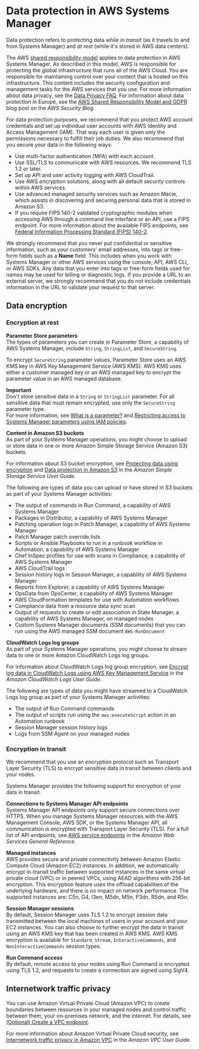 # Data protection in AWS Systems Manager<a name="data-protection"></a>

Data protection refers to protecting data while *in transit* \(as it travels to and from Systems Manager\) and *at rest* \(while it's stored in AWS data centers\)\.

The AWS [shared responsibility model](http://aws.amazon.com/compliance/shared-responsibility-model/) applies to data protection in AWS Systems Manager\. As described in this model, AWS is responsible for protecting the global infrastructure that runs all of the AWS Cloud\. You are responsible for maintaining control over your content that is hosted on this infrastructure\. This content includes the security configuration and management tasks for the AWS services that you use\. For more information about data privacy, see the [Data Privacy FAQ](http://aws.amazon.com/compliance/data-privacy-faq)\. For information about data protection in Europe, see the [AWS Shared Responsibility Model and GDPR](http://aws.amazon.com/blogs/security/the-aws-shared-responsibility-model-and-gdpr/) blog post on the *AWS Security Blog*\.

For data protection purposes, we recommend that you protect AWS account credentials and set up individual user accounts with AWS Identity and Access Management \(IAM\)\. That way each user is given only the permissions necessary to fulfill their job duties\. We also recommend that you secure your data in the following ways:
+ Use multi\-factor authentication \(MFA\) with each account\.
+ Use SSL/TLS to communicate with AWS resources\. We recommend TLS 1\.2 or later\.
+ Set up API and user activity logging with AWS CloudTrail\.
+ Use AWS encryption solutions, along with all default security controls within AWS services\.
+ Use advanced managed security services such as Amazon Macie, which assists in discovering and securing personal data that is stored in Amazon S3\.
+ If you require FIPS 140\-2 validated cryptographic modules when accessing AWS through a command line interface or an API, use a FIPS endpoint\. For more information about the available FIPS endpoints, see [Federal Information Processing Standard \(FIPS\) 140\-2](http://aws.amazon.com/compliance/fips/)\.

We strongly recommend that you never put confidential or sensitive information, such as your customers' email addresses, into tags or free\-form fields such as a **Name** field\. This includes when you work with Systems Manager or other AWS services using the console, API, AWS CLI, or AWS SDKs\. Any data that you enter into tags or free\-form fields used for names may be used for billing or diagnostic logs\. If you provide a URL to an external server, we strongly recommend that you do not include credentials information in the URL to validate your request to that server\.

## Data encryption<a name="data-encryption"></a>

### Encryption at rest<a name="encryption-at-rest"></a>

**Parameter Store parameters**  
The types of parameters you can create in Parameter Store, a capability of AWS Systems Manager, include `String`, `StringList`, and `SecureString`\.

To encrypt `SecureString` parameter values, Parameter Store uses an AWS KMS key in AWS Key Management Service \(AWS KMS\)\. AWS KMS uses either a customer managed key or an AWS managed key to encrypt the parameter value in an AWS managed database\.

**Important**  
Don't store sensitive data in a `String` or `StringList` parameter\. For all sensitive data that must remain encrypted, use only the `SecureString` parameter type\.  
For more information, see [What is a parameter?](systems-manager-parameter-store.md#what-is-a-parameter) and [Restricting access to Systems Manager parameters using IAM policies](sysman-paramstore-access.md)\.

**Content in Amazon S3 buckets**  
As part of your Systems Manager operations, you might choose to upload or store data in one or more Amazon Simple Storage Service \(Amazon S3\) buckets\. 

For information about S3 bucket encryption, see [Protecting data using encryption](https://docs.aws.amazon.com/AmazonS3/latest/userguide/UsingEncryption.html) and [Data protection in Amazon S3](https://docs.aws.amazon.com/AmazonS3/latest/userguide/DataDurability.html) in the *Amazon Simple Storage Service User Guide*\.

The following are types of data you can upload or have stored in S3 buckets as part of your Systems Manager activities:
+ The output of commands in Run Command, a capability of AWS Systems Manager
+ Packages in Distributor, a capability of AWS Systems Manager
+ Patching operation logs in Patch Manager, a capability of AWS Systems Manager
+ Patch Manager patch override lists
+ Scripts or Ansible Playbooks to run in a runbook workflow in Automation, a capability of AWS Systems Manager 
+ Chef InSpec profiles for use with scans in Compliance, a capability of AWS Systems Manager
+ AWS CloudTrail logs
+ Session history logs in Session Manager, a capability of AWS Systems Manager
+ Reports from Explorer, a capability of AWS Systems Manager
+ OpsData from OpsCenter, a capability of AWS Systems Manager
+ AWS CloudFormation templates for use with Automation workflows
+ Compliance data from a resource data sync scan
+ Output of requests to create or edit association in State Manager, a capability of AWS Systems Manager, on managed nodes
+ Custom Systems Manager documents \(SSM documents\) that you can run using the AWS managed SSM document `AWS-RunDocument`

**CloudWatch Logs log groups**  
As part of your Systems Manager operations, you might choose to stream data to one or more Amazon CloudWatch Logs log groups\.

For information about CloudWatch Logs log group encryption, see [Encrypt log data in CloudWatch Logs using AWS Key Management Service](https://docs.aws.amazon.com/AmazonCloudWatch/latest/logs/encrypt-log-data-kms.html) in the *Amazon CloudWatch Logs User Guide*\.

The following are types of data you might have streamed to a CloudWatch Logs log group as part of your Systems Manager activities:
+ The output of Run Command commands
+ The output of scripts run using the `aws:executeScript` action in an Automation runbook
+ Session Manager session history logs
+ Logs from SSM Agent on your managed nodes

### Encryption in transit<a name="encryption-in-transit"></a>

We recommend that you use an encryption protocol such as Transport Layer Security \(TLS\) to encrypt sensitive data in transit between clients and your nodes\.

Systems Manager provides the following support for encryption of your data in transit\.

**Connections to Systems Manager API endpoints**  
Systems Manager API endpoints only support secure connections over HTTPS\. When you manage Systems Manager resources with the AWS Management Console, AWS SDK, or the Systems Manager API, all communication is encrypted with Transport Layer Security \(TLS\)\. For a full list of API endpoints, see [AWS service endpoints](https://docs.aws.amazon.com/general/latest/gr/rande.html) in the *Amazon Web Services General Reference*\. 

**Managed instances**  
AWS provides secure and private connectivity between Amazon Elastic Compute Cloud \(Amazon EC2\) instances\. In addition, we automatically encrypt in\-transit traffic between supported instances in the same virtual private cloud \(VPC\) or in peered VPCs, using AEAD algorithms with 256\-bit encryption\. This encryption feature uses the offload capabilities of the underlying hardware, and there is no impact on network performance\. The supported instances are: C5n, G4, I3en, M5dn, M5n, P3dn, R5dn, and R5n\.

**Session Manager sessions**  
By default, Session Manager uses TLS 1\.2 to encrypt session data transmitted between the local machines of users in your account and your EC2 instances\. You can also choose to further encrypt the data in transit using an AWS KMS key that has been created in AWS KMS\. AWS KMS encryption is available for `Standard_Stream`, `InteractiveCommands`, and `NonInteractiveCommands` session types\. 

**Run Command access**  
By default, remote access to your nodes using Run Command is encrypted using TLS 1\.2, and requests to create a connection are signed using SigV4\.

## Internetwork traffic privacy<a name="internetwork-privacy"></a>

You can use Amazon Virtual Private Cloud \(Amazon VPC\) to create boundaries between resources in your managed nodes and control traffic between them, your on\-premises network, and the internet\. For details, see [\(Optional\) Create a VPC endpoint](setup-create-vpc.md)\. 

For more information about Amazon Virtual Private Cloud security, see [Internetwork traffic privacy in Amazon VPC](https://docs.aws.amazon.com/vpc/latest/userguide/VPC_Security.html) in the *Amazon VPC User Guide*\.